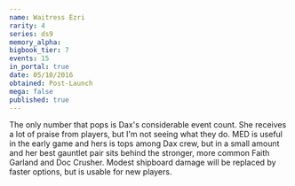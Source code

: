 ```yaml
---
name: Waitress Ezri
rarity: 4
series: ds9
memory_alpha:
bigbook_tier: 7
events: 15
in_portal: true
date: 05/10/2016
obtained: Post-Launch
mega: false
published: true
---
```


The only number that pops is Dax's considerable event count. She receives a lot of praise from players, but I'm not seeing what they do. MED is useful in the early game and hers is tops among Dax crew, but in a small amount and her best gauntlet pair sits behind the stronger, more common Faith Garland and Doc Crusher. Modest shipboard damage will be replaced by faster options, but is usable for new players.

